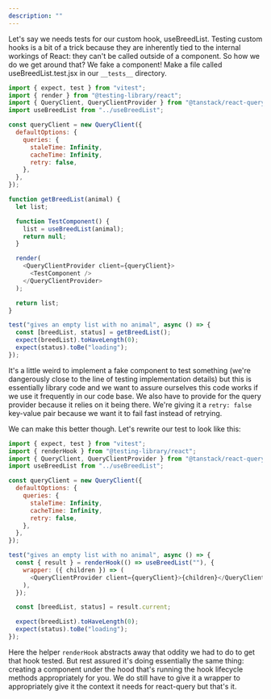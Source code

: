```yaml
---
description: ""
---
```


Let's say we needs tests for our custom hook, useBreedList. Testing custom hooks is a bit of a trick because they are inherently tied to the internal workings of React: they can't be called outside of a component. So how we do we get around that? We fake a component! Make a file called useBreedList.test.jsx in our `__tests__` directory.

```javascript
import { expect, test } from "vitest";
import { render } from "@testing-library/react";
import { QueryClient, QueryClientProvider } from "@tanstack/react-query";
import useBreedList from "../useBreedList";

const queryClient = new QueryClient({
  defaultOptions: {
    queries: {
      staleTime: Infinity,
      cacheTime: Infinity,
      retry: false,
    },
  },
});

function getBreedList(animal) {
  let list;

  function TestComponent() {
    list = useBreedList(animal);
    return null;
  }

  render(
    <QueryClientProvider client={queryClient}>
      <TestComponent />
    </QueryClientProvider>
  );

  return list;
}

test("gives an empty list with no animal", async () => {
  const [breedList, status] = getBreedList();
  expect(breedList).toHaveLength(0);
  expect(status).toBe("loading");
});
```

It's a little weird to implement a fake component to test something (we're dangerously close to the line of testing implementation details) but this is essentially library code and we want to assure ourselves this code works if we use it frequently in our code base. We also have to provide for the query provider because it relies on it being there. We're giving it a `retry: false` key-value pair because we want it to fail fast instead of retrying.

We can make this better though. Let's rewrite our test to look like this:

```javascript
import { expect, test } from "vitest";
import { renderHook } from "@testing-library/react";
import { QueryClient, QueryClientProvider } from "@tanstack/react-query";
import useBreedList from "../useBreedList";

const queryClient = new QueryClient({
  defaultOptions: {
    queries: {
      staleTime: Infinity,
      cacheTime: Infinity,
      retry: false,
    },
  },
});

test("gives an empty list with no animal", async () => {
  const { result } = renderHook(() => useBreedList(""), {
    wrapper: ({ children }) => (
      <QueryClientProvider client={queryClient}>{children}</QueryClientProvider>
    ),
  });

  const [breedList, status] = result.current;

  expect(breedList).toHaveLength(0);
  expect(status).toBe("loading");
});
```

Here the helper `renderHook` abstracts away that oddity we had to do to get that hook tested. But rest assured it's doing essentially the same thing: creating a component under the hood that's running the hook lifecycle methods appropriately for you. We do still have to give it a wrapper to appropriately give it the context it needs for react-query but that's it.
